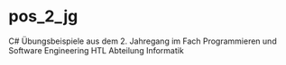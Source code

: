# pos_2_jg
C# Übungsbeispiele aus dem 2. Jahregang im Fach Programmieren und Software Engineering HTL Abteilung Informatik
